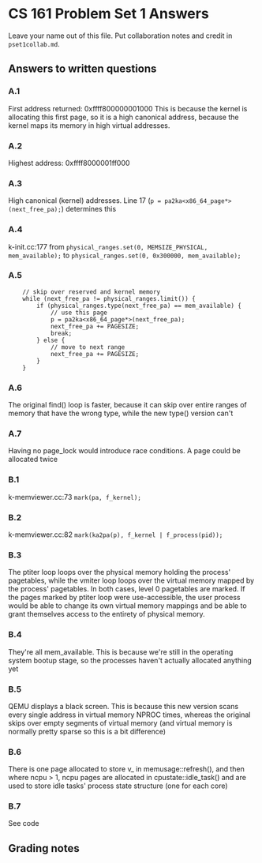CS 161 Problem Set 1 Answers
============================
Leave your name out of this file. Put collaboration notes and credit in
`pset1collab.md`.

Answers to written questions
----------------------------

### A.1
First address returned: 0xffff800000001000
This is because the kernel is allocating this first page, so it is a high canonical address, because the kernel maps its memory in high virtual addresses.

### A.2
Highest address: 0xffff8000001ff000

### A.3
High canonical (kernel) addresses. Line 17 (`p = pa2ka<x86_64_page*>(next_free_pa);`) determines this

### A.4
k-init.cc:177 from `physical_ranges.set(0, MEMSIZE_PHYSICAL, mem_available);` to `physical_ranges.set(0, 0x300000, mem_available);`

### A.5
```
    // skip over reserved and kernel memory
    while (next_free_pa != physical_ranges.limit()) {
        if (physical_ranges.type(next_free_pa) == mem_available) {
            // use this page
            p = pa2ka<x86_64_page*>(next_free_pa);
            next_free_pa += PAGESIZE;
            break;
        } else {
            // move to next range
            next_free_pa += PAGESIZE;
        }
    }
```

### A.6
The original find() loop is faster, because it can skip over entire ranges of memory that have the wrong type, while the new type() version can't

### A.7
Having no page_lock would introduce race conditions. A page could be allocated twice

### B.1
k-memviewer.cc:73 `mark(pa, f_kernel);`

### B.2
k-memviewer.cc:82 `mark(ka2pa(p), f_kernel | f_process(pid));`

### B.3
The ptiter loop loops over the physical memory holding the process' pagetables, while the vmiter loop loops over the virtual memory mapped by the process' pagetables. In both cases, level 0 pagetables are marked. If the pages marked by ptiter loop were use-accessible, the user process would be able to change its own virtual memory mappings and be able to grant themselves access to the entirety of physical memory.

### B.4
They're all mem_available. This is because we're still in the operating system bootup stage, so the processes haven't actually allocated anything yet

### B.5
QEMU displays a black screen. This is because this new version scans every single address in virtual memory NPROC times, whereas the original skips over empty segments of virtual memory (and virtual memory is normally pretty sparse so this is a bit difference)

### B.6
There is one page allocated to store v_ in memusage::refresh(), and then where ncpu > 1, ncpu pages are allocated in cpustate::idle_task() and are used to store idle tasks' process state structure (one for each core)

### B.7
See code


Grading notes
-------------
